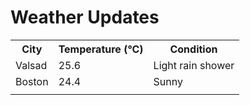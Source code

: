 # Weather Updates

<!-- WEATHER-UPDATE-START -->
<table><tr><th>City</th><th>Temperature (°C)</th><th>Condition</th></tr><tr><td>Valsad</td><td>25.6</td><td>Light rain shower</td></tr><tr><td>Boston</td><td>24.4</td><td>Sunny</td></tr><tr><td></td><td></td><td></td></tr></table>
<!-- WEATHER-UPDATE-END -->
